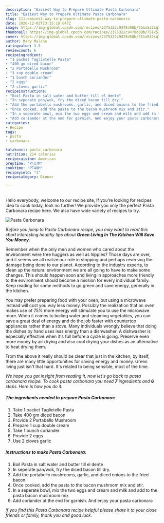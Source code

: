 ```yaml
---
description: "Easiest Way to Prepare Ultimate Pasta Carbonara"
title: "Easiest Way to Prepare Ultimate Pasta Carbonara"
slug: 111-easiest-way-to-prepare-ultimate-pasta-carbonara
date: 2020-12-02T23:15:18.847Z
image: https://img-global.cpcdn.com/recipes/2375322c9478d88b/751x532cq70/pasta-carbonara-recipe-main-photo.jpg
thumbnail: https://img-global.cpcdn.com/recipes/2375322c9478d88b/751x532cq70/pasta-carbonara-recipe-main-photo.jpg
cover: https://img-global.cpcdn.com/recipes/2375322c9478d88b/751x532cq70/pasta-carbonara-recipe-main-photo.jpg
author: Mary Malone
ratingvalue: 3.5
reviewcount: 6
recipeingredient:
- "1 packet Taglietelle Pasta"
- "400 gm diced bacon"
- "2 Portabello Mushroom"
- "1 cup double cream"
- "1 bunch coriander"
- "2 eggs"
- "2 cloves garlic"
recipeinstructions:
- "Boil Pasta in salt water and butter till el dente"
- "In seperate pan/wok, fry the diced bacon till dry."
- "Add the portabello mushrooms, garlic, and diced onions to the fried bacon."
- "Once cooked, add the pasta to the bacon mushroom mix and stir."
- "In a seperate bowl, mix the two eggs and cream and milk and add to the pasta bacon mushroom mix"
- "Add coriander at the end for garnish. And enjoy your pasta carbonara"
categories:
- Recipe
tags:
- pasta
- carbonara

katakunci: pasta carbonara 
nutrition: 214 calories
recipecuisine: American
preptime: "PT17M"
cooktime: "PT48M"
recipeyield: "1"
recipecategory: Dinner

---
```

<br>
Hello everybody, welcome to our recipe site, If you're looking for recipes idea to cook today, look no further! We provide you only the perfect Pasta Carbonara recipe here. We also have wide variety of recipes to try.
<br>


![Pasta Carbonara](https://img-global.cpcdn.com/recipes/2375322c9478d88b/751x532cq70/pasta-carbonara-recipe-main-photo.jpg)

<i>Before you jump to Pasta Carbonara recipe, you may want to read this short interesting healthy tips about 
<strong>Green Living In The Kitchen Will Save You Money</strong>.</i>
</br>

Remember when the only men and women who cared about the environment were tree huggers as well as hippies? Those days are over, and it seems we all realize our role in stopping and perhaps reversing the damage being done to our planet. According to the industry experts, to clean up the natural environment we are all going to have to make some changes. This should happen soon and living in approaches more friendly to the environment should become a mission for every individual family. Keep reading for some methods to go green and save energy, generally in the kitchen.

You may prefer preparing food with your oven, but using a microwave instead will cost you way less money. Possibly the realization that an oven makes use of 75% more energy will stimulate you to use the microwave more. When it comes to boiling water and steaming vegetables, you can save a great deal of energy and do the job faster with countertop appliances rather than a stove. Many individuals wrongly believe that doing the dishes by hand uses less energy than a dishwasher. A dishwasher is especially effective when it's full before a cycle is going. Preserve even more money by air drying and also cool drying your dishes as an alternative to heat drying them.

From the above it really should be clear that just in the kitchen, by itself, there are many little opportunities for saving energy and money. Green living just isn't that hard. It's related to being sensible, most of the time.


<i>We hope you got insight from reading it, now let's go back to pasta carbonara recipe. To cook pasta carbonara you need <strong>7</strong> ingredients and <strong>6</strong> steps. Here is how you do it.
</i>

##### The ingredients needed to prepare Pasta Carbonara:

1. Take 1 packet Taglietelle Pasta
1. Take 400 gm diced bacon
1. Provide 2 Portabello Mushroom
1. Prepare 1 cup double cream
1. Take 1 bunch coriander
1. Provide 2 eggs
1. Use 2 cloves garlic


##### Instructions to make Pasta Carbonara:

1. Boil Pasta in salt water and butter till el dente
1. In seperate pan/wok, fry the diced bacon till dry.
1. Add the portabello mushrooms, garlic, and diced onions to the fried bacon.
1. Once cooked, add the pasta to the bacon mushroom mix and stir.
1. In a seperate bowl, mix the two eggs and cream and milk and add to the pasta bacon mushroom mix
1. Add coriander at the end for garnish. And enjoy your pasta carbonara


<i>If you find this Pasta Carbonara recipe helpful please share it to your close friends or family, thank you and good luck.</i>
